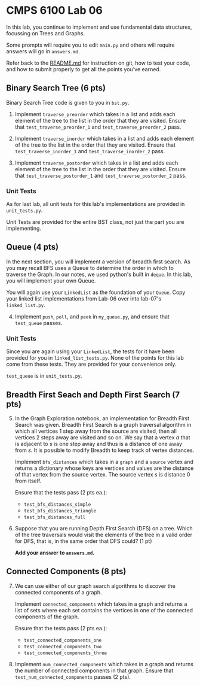 # CMPS 6100  Lab 06

In this lab, you continue to implement and use fundamental data structures,
focussing on Trees and Graphs.

Some prompts will require you to edit `main.py` and others will require answers will go in `answers.md`.

Refer back to the [README.md](README.md) for instruction on git, how to test your code, and how to submit properly to get all the points you've earned.

## Binary Search Tree (6 pts)

Binary Search Tree code is given to you in `bst.py`. 

1. Implement `traverse_preorder` which takes in a list and adds each element of the tree to the list in the order that they are visited. Ensure that `test_traverse_preorder_1` and `test_traverse_preorder_2` pass.

2. Implement `traverse_inorder` which takes in a list and adds each element of the tree to the list in the order that they are visited. Ensure that `test_traverse_inorder_1` and `test_traverse_inorder_2` pass.

3. Implement `traverse_postorder` which takes in a list and adds each element of the tree to the list in the order that they are visited. Ensure that `test_traverse_postorder_1` and `test_traverse_postorder_2` pass.

### Unit Tests

As for last lab, all unit tests for this lab's implementations are provided in `unit_tests.py`. 

Unit Tests are provided for the entire BST class, not just the part you are implementing.

## Queue (4 pts)

In the next section, you will implement a version of breadth first search. As you may recall BFS uses a Queue to determine the order in which to traverse the Graph. In our notes, we used python's built in `deque`. In this lab, you will implement your own Queue.

You will again use your `LinkedList` as the foundation of your `Queue`. Copy your linked list implementations from Lab-06 over into lab-07's `linked_list.py`.

4. Implement `push`, `poll`, and `peek` in `my_queue.py`, and ensure that `test_queue` passes.

### Unit Tests

Since you are again using your `LinkedList`, the tests for it have been provided for you in `linked_list_tests.py`. None of the points for this lab come from these tests. They are provided for your convenience only.

`test_queue` is in `unit_tests.py`.

## Breadth First Seach and Depth First Search (7 pts)

5. In the Graph Exploration notebook, an implementation for Breadth First Search was given. Breadth First Search is a graph traversal algorithm in which all vertices 1 step away from the source are visited, then all vertices 2 steps away are visited and so on. We say that a vertex $a$ that is adjacent to $s$ is one step away and thus is a distance of one away from $s$. It is possible to modify Breadth to keep track of vertex distances.   
    
    Implement `bfs_distances` which takes in a `graph` and a `source` vertex and returns a dictionary whose keys are vertices and values are the distance of that vertex from the source vertex. The source vertex $s$ is distance $0$ from itself.

    Ensure that the tests pass (2 pts ea.): 
    
    - `test_bfs_distances_simple`
    - `test_bfs_distances_triangle`
    - `test_bfs_distances_full`

6. Suppose that you are running Depth First Search (DFS) on a tree. Which of the tree traversals would visit the elements of the tree in a valid order for DFS, that is, in the same order that DFS could? (1 pt)

    **Add your answer to `answers.md`.**

## Connected Components (8 pts)

7. We can use either of our graph search algorithms to discover the connected components of a graph. 

    Implement `connected_components` which takes in a graph and returns a list of sets where each set contains the vertices in one of the connected components of the graph.

    Ensure that the tests pass (2 pts ea.): 
    
    - `test_connected_components_one`
    - `test_connected_components_two`
    - `test_connected_components_three`

8. Implement `num_connected_components` which takes in a graph and returns the number of connected components in that graph. Ensure that `test_num_connected_components` passes (2 pts).